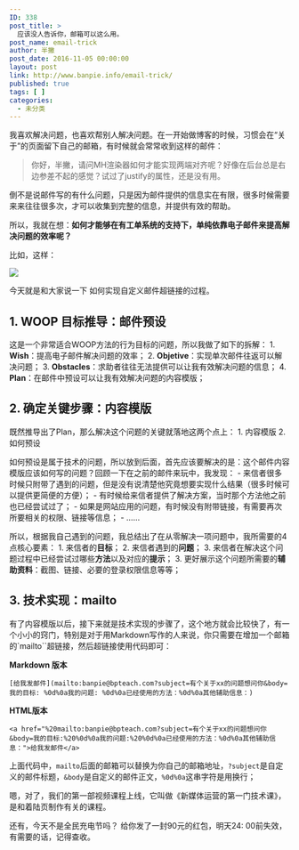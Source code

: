 ```yaml
---
ID: 338
post_title: >
  应该没人告诉你，邮箱可以这么用。
post_name: email-trick
author: 半撇
post_date: 2016-11-05 00:00:00
layout: post
link: http://www.banpie.info/email-trick/
published: true
tags: [ ]
categories:
  - 未分类
---
```

我喜欢解决问题，也喜欢帮别人解决问题。在一开始做博客的时候，习惯会在“关于”的页面留下自己的邮箱，有时候就会常常收到这样的邮件：

> 你好，半撇，请问MH渲染器如何才能实现两端对齐呢？好像在后台总是右边参差不起的感觉？试过了justify的属性，还是没有用。

倒不是说邮件写的有什么问题，只是因为邮件提供的信息实在有限，很多时候需要来来往往很多次，才可以收集到完整的信息，并提供有效的帮助。

所以，我就在想：**如何才能够在有工单系统的支持下，单纯依靠电子邮件来提高解决问题的效率呢？**

比如，这样：

![][1]

今天就是和大家说一下 如何实现自定义邮件超链接的过程。

## 1\. WOOP 目标推导：邮件预设

这是一个非常适合WOOP方法的行为目标的问题，所以我做了如下的拆解： 1. **Wish**：提高电子邮件解决问题的效率； 2. **Objetive**：实现单次邮件往返可以解决问题； 3. **Obstacles**：求助者往往无法提供可以让我有效解决问题的信息； 4. **Plan**：在邮件中预设可以让我有效解决问题的内容模版；

## 2\. 确定关键步骤：内容模版

既然推导出了Plan，那么解决这个问题的关键就落地这两个点上： 1. 内容模版 2. 如何预设

如何预设是属于技术的问题，所以放到后面，首先应该要解决的是：这个邮件内容模版应该如何写的问题？回顾一下在之前的邮件来玩中，我发现： - 来信者很多时候只附带了遇到的问题，但是没有说清楚他究竟想要实现什么结果（很多时候可以提供更简便的方便）； - 有时候给来信者提供了解决方案，当时那个方法他之前也已经尝试过了； - 如果是网站应用的问题，有时候没有附带链接，有需要再次所要相关的权限、链接等信息； - ……

所以，根据我自己遇到的问题，我总结出了在从零解决一项问题中，我所需要的4点核心要素： 1. 来信者的**目标**； 2. 来信者遇到的**问题**； 3. 来信者在解决这个问题过程中已经尝试过哪些**方法**以及对应的**提示**； 3. 更好展示这个问题所需要的**辅助资料**：截图、链接、必要的登录权限信息等等；

## 3\. 技术实现：mailto

有了内容模版以后，接下来就是技术实现的步骤了，这个地方就会比较快了，有一个小小的窍门，特别是对于用Markdown写作的人来说，你只需要在增加一个邮箱的\`mailto\``超链接，然后超链接使用代码即可：

**Markdown 版本**

    [给我发邮件](mailto:banpie@bpteach.com?subject=有个关于xx的问题想问你&body=我的目标: %0d%0a我的问题: %0d%0a已经使用的方法：%0d%0a其他辅助信息：)
    

**HTML版本**

    <a href="%20mailto:banpie@bpteach.com?subject=有个关于xx的问题想问你&body=我的目标:%20%0d%0a我的问题:%20%0d%0a已经使用的方法：%0d%0a其他辅助信息：">给我发邮件</a>
    

上面代码中，`mailto`后面的邮箱可以替换为你自己的邮箱地址，`?subject`是自定义的邮件标题，`&body`是自定义的邮件正文，`%0d%0a`这串字符是用换行；

嗯，对了，我们的第一部视频课程上线，它叫做《新媒体运营的第一门技术课》，是和着陆页制作有关的课程。

还有，今天不是全民充电节吗？ 给你发了一封90元的红包，明天24: 00前失效，有需要的话，记得查收。

<!--stackedit_data:
eyJoaXN0b3J5IjpbMTQzNDU2MDEzNF19
-->

<!--stackedit_data:
eyJoaXN0b3J5IjpbLTY3MzAyNTczOF19
-->

 [1]: ./assets/image/emailtrick.gif